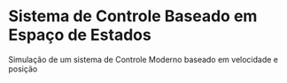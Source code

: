 # Sistema de Controle Baseado em Espaço de Estados

Simulação de um sistema de Controle Moderno baseado em velocidade e posição 
